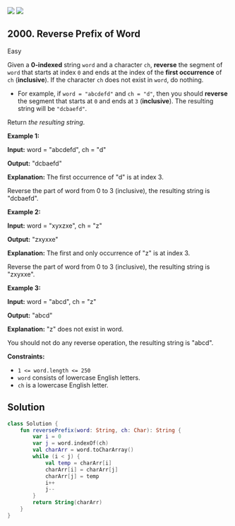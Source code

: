 [![](https://img.shields.io/github/stars/javadev/LeetCode-in-Kotlin?label=Stars&style=flat-square)](https://github.com/javadev/LeetCode-in-Kotlin)
[![](https://img.shields.io/github/forks/javadev/LeetCode-in-Kotlin?label=Fork%20me%20on%20GitHub%20&style=flat-square)](https://github.com/javadev/LeetCode-in-Kotlin/fork)

## 2000\. Reverse Prefix of Word

Easy

Given a **0-indexed** string `word` and a character `ch`, **reverse** the segment of `word` that starts at index `0` and ends at the index of the **first occurrence** of `ch` (**inclusive**). If the character `ch` does not exist in `word`, do nothing.

*   For example, if `word = "abcdefd"` and `ch = "d"`, then you should **reverse** the segment that starts at `0` and ends at `3` (**inclusive**). The resulting string will be `"dcbaefd"`.

Return _the resulting string_.

**Example 1:**

**Input:** word = "abcdefd", ch = "d"

**Output:** "dcbaefd"

**Explanation:** The first occurrence of "d" is at index 3.

Reverse the part of word from 0 to 3 (inclusive), the resulting string is "dcbaefd". 

**Example 2:**

**Input:** word = "xyxzxe", ch = "z"

**Output:** "zxyxxe"

**Explanation:** The first and only occurrence of "z" is at index 3.

Reverse the part of word from 0 to 3 (inclusive), the resulting string is "zxyxxe". 

**Example 3:**

**Input:** word = "abcd", ch = "z"

**Output:** "abcd"

**Explanation:** "z" does not exist in word.

You should not do any reverse operation, the resulting string is "abcd". 

**Constraints:**

*   `1 <= word.length <= 250`
*   `word` consists of lowercase English letters.
*   `ch` is a lowercase English letter.

## Solution

```kotlin
class Solution {
    fun reversePrefix(word: String, ch: Char): String {
        var i = 0
        var j = word.indexOf(ch)
        val charArr = word.toCharArray()
        while (i < j) {
            val temp = charArr[i]
            charArr[i] = charArr[j]
            charArr[j] = temp
            i++
            j--
        }
        return String(charArr)
    }
}
```
